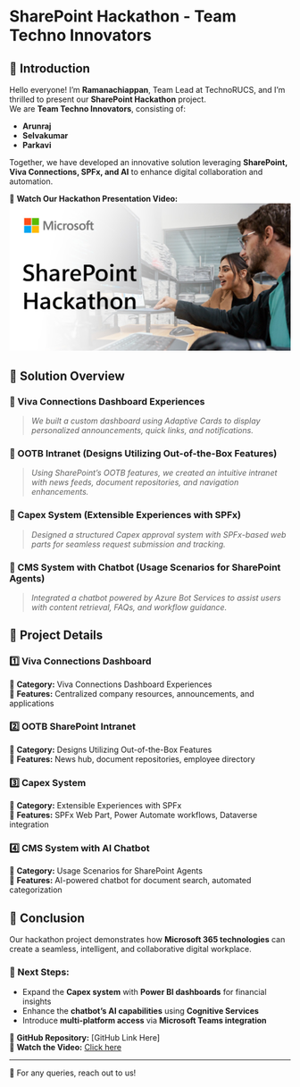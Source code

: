 # SharePoint Hackathon - Team Techno Innovators  

## 📢 Introduction  
Hello everyone! I’m **Ramanachiappan**, Team Lead at TechnoRUCS, and I’m thrilled to present our **SharePoint Hackathon** project.  
We are **Team Techno Innovators**, consisting of:  
- **Arunraj**  
- **Selvakumar**  
- **Parkavi**  

Together, we have developed an innovative solution leveraging **SharePoint, Viva Connections, SPFx, and AI** to enhance digital collaboration and automation.  

🎥 **Watch Our Hackathon Presentation Video:**  
[![Hackathon Video](https://github.com/krctram/Techno-Innovators/blob/main/preview-sharepoint-hackathon.jpg)](https://drive.google.com/file/d/1UiKmtau--vwwNL4_onOEZE-otUQ0uT61/view?usp=sharing)  

## 🚀 Solution Overview  

### 🔹 Viva Connections Dashboard Experiences  
> *We built a custom dashboard using Adaptive Cards to display personalized announcements, quick links, and notifications.*  

### 🔹 OOTB Intranet (Designs Utilizing Out-of-the-Box Features)  
> *Using SharePoint’s OOTB features, we created an intuitive intranet with news feeds, document repositories, and navigation enhancements.*  

### 🔹 Capex System (Extensible Experiences with SPFx)  
> *Designed a structured Capex approval system with SPFx-based web parts for seamless request submission and tracking.*  

### 🔹 CMS System with Chatbot (Usage Scenarios for SharePoint Agents)  
> *Integrated a chatbot powered by Azure Bot Services to assist users with content retrieval, FAQs, and workflow guidance.*  

## 📂 Project Details  

### 1️⃣ Viva Connections Dashboard  
📌 **Category:** Viva Connections Dashboard Experiences  
📌 **Features:** Centralized company resources, announcements, and applications  

### 2️⃣ OOTB SharePoint Intranet  
📌 **Category:** Designs Utilizing Out-of-the-Box Features  
📌 **Features:** News hub, document repositories, employee directory  

### 3️⃣ Capex System  
📌 **Category:** Extensible Experiences with SPFx  
📌 **Features:** SPFx Web Part, Power Automate workflows, Dataverse integration  

### 4️⃣ CMS System with AI Chatbot  
📌 **Category:** Usage Scenarios for SharePoint Agents  
📌 **Features:** AI-powered chatbot for document search, automated categorization  

## 🎯 Conclusion  
Our hackathon project demonstrates how **Microsoft 365 technologies** can create a seamless, intelligent, and collaborative digital workplace.  

### 🚀 Next Steps:  
- Expand the **Capex system** with **Power BI dashboards** for financial insights  
- Enhance the **chatbot’s AI capabilities** using **Cognitive Services**  
- Introduce **multi-platform access** via **Microsoft Teams integration**  

🔗 **GitHub Repository:** [GitHub Link Here]  
🎥 **Watch the Video:** [Click here](https://drive.google.com/file/d/1UiKmtau--vwwNL4_onOEZE-otUQ0uT61/view?usp=sharing)  

---

📩 For any queries, reach out to us!  
